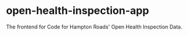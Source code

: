 open-health-inspection-app
==========================

The frontend for Code for Hampton Roads' Open Health Inspection Data.
